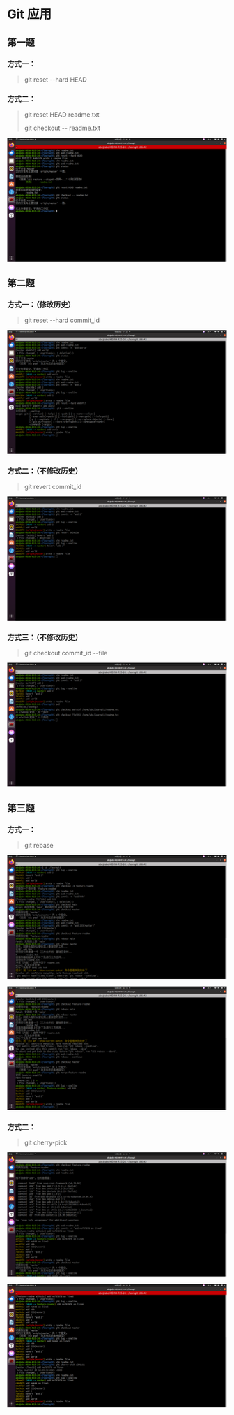 # Git 应用

## 第一题

### 方式一：

> git reset --hard HEAD

### 方式二：

> git reset HEAD readme.txt
>
> git checkout -- readme.txt

![第一题的图片](task1.png)



## 第二题

### 方式一：（修改历史）

> git reset --hard commit_id

![第二题方式一](task2_1.png)

### 方式二：（不修改历史）

> git revert commit_id

![方式二图片](task2_2.png)

### 方式三：（不修改历史）

> git checkout commit_id --file

![方式三图片](task2_3.png)





## 第三题

### 方式一：

> git rebase

![图1](task3_1.1.png)

![图2](task3_1.2.png)

### 方式二：

> git cherry-pick

![图1](task3_2.1.png)

![图2](task3_2.2.png)









